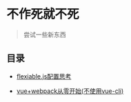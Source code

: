 # 不作死就不死
> 尝试一些新东西

## 目录

* [flexiable.js配置思考](https://github.com/JiangWeixian/articles/blob/master/%E4%B8%8D%E4%BD%9C%E6%AD%BB%E5%B0%B1%E4%B8%8D%E4%BC%9A%E6%AD%BB/NZND01%20-%20Flexible%E4%B8%80%E4%BA%9B%E5%BA%94%E7%94%A8%E4%BB%A5%E5%8F%8A%E6%80%9D%E8%80%83.md)

* [vue+webpack从零开始(不使用vue-cli)](https://github.com/JiangWeixian/articles/blob/master/%E4%B8%8D%E4%BD%9C%E6%AD%BB%E5%B0%B1%E4%B8%8D%E4%BC%9A%E6%AD%BB/NZND02%20-%20Vue%2BWebpack%E4%BB%8E%E9%9B%B6%E5%BC%80%E5%A7%8B.md)